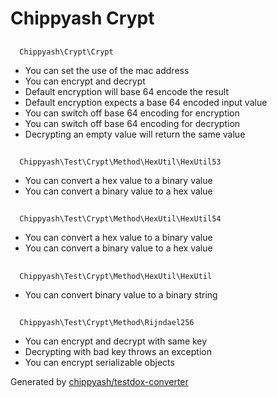 # Chippyash Crypt

## 
      Chippyash\Crypt\Crypt
    

*  You can set the use of the mac address
*  You can encrypt and decrypt
*  Default encryption will base 64 encode the result
*  Default encryption expects a base 64 encoded input value
*  You can switch off base 64 encoding for encryption
*  You can switch off base 64 encoding for decryption
*  Decrypting an empty value will return the same value

## 
      Chippyash\Test\Crypt\Method\HexUtil\HexUtil53
    

*  You can convert a hex value to a binary value
*  You can convert a binary value to a hex value

## 
      Chippyash\Test\Crypt\Method\HexUtil\HexUtil54
    

*  You can convert a hex value to a binary value
*  You can convert a binary value to a hex value

## 
      Chippyash\Test\Crypt\Method\HexUtil\HexUtil
    

*  You can convert binary value to a binary string

## 
      Chippyash\Test\Crypt\Method\Rijndael256
    

*  You can encrypt and decrypt with same key
*  Decrypting with bad key throws an exception
*  You can encrypt serializable objects


Generated by [chippyash/testdox-converter](https://github.com/chippyash/Testdox-Converter)